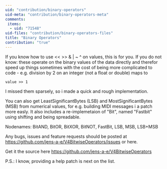 ```yaml
---
uid: "contribution/binary-operators"
uid-meta: "contribution/binary-operators-meta"
comments: 
 items: 
  - uid: "71548"
uid-files: "contribution/binary-operators-files"
title: "Binary Operators"
contribution: "true"
---
```


If you know how to use << >> & | ~ ^ on values, this is for you. If you do not know: these operate on the binary values of the data directly and therefor speed up things sometimes with the cost of being more complicated to code - e.g. division by 2 on an integer (not a float or double) maps to

```
value >> 1
```

I missed them sparsely, so i made a quick and rough implementation.

You can also get LeastSignificantBytes (LSB) and MostSignificantBytes (MSB) from numerical values, for e.g. building MIDI messages i a patch more easly.
It also includes a re-implemetaion of "Bit", named "Fastbit" using shifting and being spreadable.


Nodenames: BitAND, BitOR, BitXOR, BitNOT, FastBit, LSB, MSB, LSB+MSB

Any bugs, issues and feature requests should be posted at https://github.com/jens-a-e/V4BitwiseOperators/issues or here.

Get it the source here https://github.com/jens-a-e/V4BitwiseOperators



P.S.: I know, providing a help patch is next on the list.